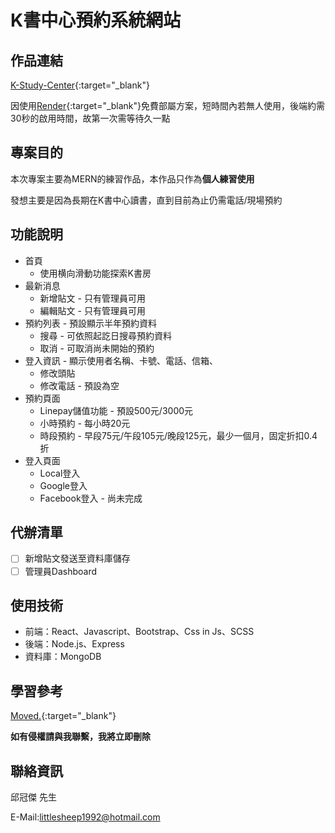 # K書中心預約系統網站

## 作品連結

[K-Study-Center](https://k-study-center.onrender.com/){:target="_blank"}

因使用[Render](https://render.com/){:target="_blank"}免費部屬方案，短時間內若無人使用，後端約需30秒的啟用時間，故第一次需等待久一點

## 專案目的

本次專案主要為MERN的練習作品，本作品只作為**個人練習使用**

發想主要是因為長期在K書中心讀書，直到目前為止仍需電話/現場預約

## 功能說明

* 首頁
  * 使用横向滑動功能探索K書房
* 最新消息
  * 新增貼文 - 只有管理員可用
  * 編輯貼文 - 只有管理員可用
* 預約列表 - 預設顯示半年預約資料
  * 搜尋 - 可依照起訖日搜尋預約資料
  * 取消 - 可取消尚未開始的預約
* 登入資訊 - 顯示使用者名稱、卡號、電話、信箱、
  * 修改頭貼
  * 修改電話 - 預設為空
* 預約頁面
  * Linepay儲值功能 - 預設500元/3000元
  * 小時預約 - 每小時20元
  * 時段預約 - 早段75元/午段105元/晚段125元，最少一個月，固定折扣0.4折
* 登入頁面
  * Local登入
  * Google登入
  * Facebook登入 - 尚未完成
 
## 代辦清單

- [ ] 新增貼文發送至資料庫儲存
- [ ] 管理員Dashboard

## 使用技術

* 前端：React、Javascript、Bootstrap、Css in Js、SCSS
* 後端：Node.js、Express
* 資料庫：MongoDB

## 學習參考

[Moved.](https://moved.com/){:target="_blank"}

**如有侵權請與我聯繫，我將立即刪除**

## 聯絡資訊

邱冠傑 先生

E-Mail:littlesheep1992@hotmail.com
